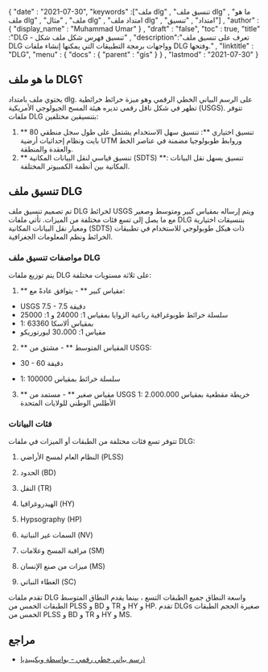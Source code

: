 {
  "date" : "2021-07-30",
  "keywords" :["ملف dlg" , "تنسيق ملف dlg" , "ما هو ملف dlg" , "ملف" , "مثال dlg" , "امتداد ملف dlg" , "امتداد" , "تنسيق"] ,
  "author" : {
    "display_name" : "Muhammad Umar"
} ,
  "draft" : "false",
  "toc" : true,
  "title" :"DLG - تنسيق فهرس شكل ملف شكل" ,
  "description":"تعرف على تنسيق ملف DLG وواجهات برمجة التطبيقات التي يمكنها إنشاء ملفات DLG وفتحها." ,
  "linktitle" : "DLG",
  "menu" : {
    "docs" : {
      "parent" : "gis"
}
} ,
  "lastmod" : "2021-07-30"
}

## ما هو ملف DLG؟
يحتوي ملف بامتداد dlg. على الرسم البياني الخطي الرقمي وهو ميزة خرائط خرائطية تظهر في شكل ناقل رقمي تديره هيئة المسح الجيولوجي الأمريكية (USGS). تتوفر ملفات DLG بتنسيقين مختلفين:
1. ** تنسيق اختياري **: تنسيق سهل الاستخدام يشتمل على طول سجل منطقي 80 بايت ونظام إحداثيات أرضية UTM وروابط طوبولوجيا مضمنة في عناصر الخط والعقدة والمنطقة.
2. ** تنسيق قياسي لنقل البيانات المكانية (SDTS) **: تنسيق يسهل نقل البيانات المكانية بين أنظمة الكمبيوتر المختلفة.

## تنسيق ملف DLG
تم تصميم تنسيق ملف DLG لخرائط USGS ويتم إرساله بمقياس كبير ومتوسط وصغير مع ما يصل إلى تسع فئات مختلفة من الميزات. تأتي ملفات DLG بتنسيقات اختيارية ومعيار نقل البيانات المكانية (SDTS) ذات هيكل طوبولوجي للاستخدام في تطبيقات الخرائط ونظم المعلومات الجغرافية.
### مواصفات تنسيق ملف DLG
يتم توزيع ملفات DLG على ثلاثة مستويات مختلفة:

1. ** مقياس كبير ** - يتوافق عادةً مع:
- USGS 7.5 - 7.5 دقيقة
- سلسلة خرائط طوبوغرافية رباعية الزوايا بمقياس 1: 24000 و 1: 25000
- 1: 63360 بمقياس ألاسكا
- مقياس 1: 30،000 لبورتوريكو
 

2. ** المقياس المتوسط ** - مشتق من USGS:

- 30 - 60 دقيقة

- 1: سلسلة خرائط بمقياس 100000
3. ** مقياس صغير ** - مستمد من USGS 1: 2.000.000 خريطة مقطعية بمقياس الأطلس الوطني للولايات المتحدة
### فئات البيانات
تتوفر تسع فئات مختلفة من الطبقات أو الميزات في ملفات DLG:
1. النظام العام لمسح الأراضي (PLSS)
2. الحدود (BD)
3. النقل (TR)
4. الهيدروغرافيا (HY)
5. Hypsography (HP)
6. السمات غير النباتية (NV)
7. مراقبة المسح وعلامات (SM)

8. ميزات من صنع الإنسان (MS)

9. الغطاء النباتي (SC)

تقدم ملفات DLG واسعة النطاق جميع الطبقات التسع ، بينما يقدم النطاق المتوسط الطبقات الخمس من PLSS و BD و TR و HY و HP. تقدم DLGs صغيرة الحجم الطبقات الخمس من PLSS و BD و TR و HY و MS.

## مراجع

* [رسم بياني خطي رقمي - بواسطة ويكيبيديا)](https://en.wikipedia.org/wiki/Digital_line_graph)


